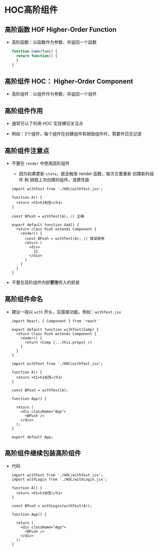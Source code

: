# HOC高阶组件

## 高阶函数 HOF Higher-Order Function

*   高阶函数：以函数作为参数，并返回一个函数

    ```javascript
    function name(func) {
      return function() {
      }
    }
    ```

## 高阶组件 HOC： Higher-Order Component

*   高阶组件：以组件作为参数，并返回一个组件

## 高阶组件作用

*   通常可以了利用 HOC 实现横切关注点

*   例如：2个组件，每个组件在创建组件和销毁组件时，需要作日志记录

## 高阶组件注意点

*   不要在 `render` 中使用高阶组件

    *   因为如果更新 `state`，就会触发 render 函数，每次又要重新 创建新的组件 和 销毁上次创建的组件。浪费性能

    ```react&#x20;jsx
    import withTest from './HOC/withTest.jsx';

    function A() {
      return <h1>h1标签</h1>
    }

    const BPush = withTest(A); // 正确

    export default function dad() {
      return class Push extends Component {
        render() {
          const BPush = withTest(A); // 错误使用
          return (
            <div>
              12
            </div>
          )
        }
      }
    }
    ```

*   不要在高阶组件内部**更改**传入的抓紧

## 高阶组件命名

*   建议一般以 `with` 开头，后面接功能。例如：`withTest.jsx`

    ```react&#x20;jsx
    import React, { Component } from 'react'

    export default function withTest(Comp) {
      return class Push extends Component {
        render() {
          return <Comp {...this.props} />
        }
      }
    }
    ```

    ```react&#x20;jsx
    import withTest from './HOC/withTest.jsx';

    function A() {
      return <h1>h1标签</h1>
    }

    const BPush = withTest(A);

    function App() {

      return (
        <div className="App">
          <BPush />
        </div>
      );
    }

    export default App;
    ```

## 高阶组件继续包装高阶组件

*   代码

    ```react&#x20;jsx
    import withTest from './HOC/withTest.jsx';
    import withLogin from './HOC/withLogin.jsx';

    function A() {
      return <h1>h1标签</h1>
    }

    const BPush = withLogin(withTest(A));

    function App() {

      return (
        <div className="App">
          <BPush />
        </div>
      );
    }
    ```
